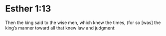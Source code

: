 # Esther 1:13

Then the king said to the wise men, which knew the times, (for so [was] the king’s manner toward all that knew law and judgment: